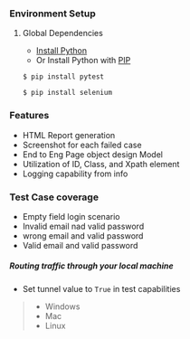 ### Environment Setup

1. Global Dependencies
    * [Install Python](https://www.python.org/downloads/)
    * Or Install Python with [PIP](https://pip.pypa.io/en/stable/installing/)
    ```
    $ pip install pytest
    ```
   
    ```
    $ pip install selenium
    ```
 
### Features

- HTML Report generation
- Screenshot for each failed case
- End to Eng Page object design Model
- Utilization of ID, Class, and Xpath element
- Logging capability from info 



### Test Case coverage

- Empty field login scenario 
- Invalid email nad valid password
- wrong email and valid password
- Valid email and valid password


#####  Routing traffic through your local machine
- Set tunnel value to `True` in test capabilities

>    - Windows
>    - Mac
>    - Linux
